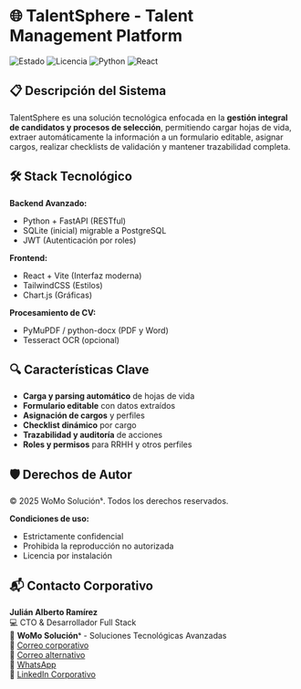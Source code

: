# 🌐 TalentSphere - Talent Management Platform

![Estado](https://img.shields.io/badge/🚀_En_Idea-blue)
![Licencia](https://img.shields.io/badge/Licencia-🔒_Privada-red)
![Python](https://img.shields.io/badge/FastAPI-009688?logo=fastapi&logoColor=white)
![React](https://img.shields.io/badge/React-61DAFB?logo=react&logoColor=black)

## 📋 Descripción del Sistema
TalentSphere es una solución tecnológica enfocada en la **gestión integral de candidatos y procesos de selección**, permitiendo cargar hojas de vida, extraer automáticamente la información a un formulario editable, asignar cargos, realizar checklists de validación y mantener trazabilidad completa.

## 🛠 Stack Tecnológico
**Backend Avanzado:**
- Python + FastAPI (RESTful)
- SQLite (inicial) migrable a PostgreSQL
- JWT (Autenticación por roles)

**Frontend:**
- React + Vite (Interfaz moderna)
- TailwindCSS (Estilos)
- Chart.js (Gráficas)

**Procesamiento de CV:**
- PyMuPDF / python-docx (PDF y Word)
- Tesseract OCR (opcional)

## 🔍 Características Clave  
- **Carga y parsing automático** de hojas de vida
- **Formulario editable** con datos extraídos
- **Asignación de cargos** y perfiles
- **Checklist dinámico** por cargo
- **Trazabilidad y auditoría** de acciones
- **Roles y permisos** para RRHH y otros perfiles

## 🛡️ Derechos de Autor
© 2025 WoMo Soluciónˢ. Todos los derechos reservados.

**Condiciones de uso:**
- Estrictamente confidencial
- Prohibida la reproducción no autorizada
- Licencia por instalación

## 📬 Contacto Corporativo
**Julián Alberto Ramírez**  
💻 CTO & Desarrollador Full Stack   
🏢 **WoMo Soluciónˢ** - Soluciones Tecnológicas Avanzadas  
📧 [Correo corporativo](mailto:womostd@gmail.com)  
📧 [Correo alternativo](mailto:juliram81@hotmail.com)  
📱 [WhatsApp](https://wa.me/573180401930)  
🔗 [LinkedIn Corporativo](https://www.linkedin.com/company/womo-solucions/)  
